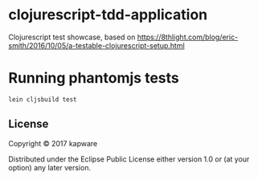 # clojurescript-tdd-application

Clojurescript test showcase, based on https://8thlight.com/blog/eric-smith/2016/10/05/a-testable-clojurescript-setup.html


# Running phantomjs tests
```
lein cljsbuild test
```

## License

Copyright © 2017 kapware

Distributed under the Eclipse Public License either version 1.0 or (at
your option) any later version.
